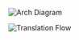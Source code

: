 
![Arch Diagram](https://github.com/symplator/documentation/assets/61564253/ddc1d48c-8143-4cdd-a8d2-752694b7828c)

![Translation Flow](https://github.com/symplator/documentation/assets/61564253/57ca45b2-3a18-41fa-a1e5-d4a8e57612e2)
